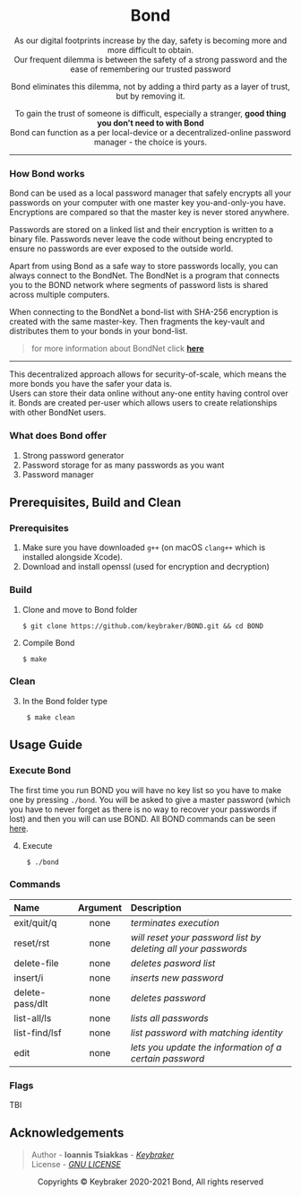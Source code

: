 <h1 align="center">Bond</h1>

<p align="center">
  As our digital footprints increase by the day, safety is becoming more and more difficult to obtain.<br>
  Our frequent dilemma is between the safety of a strong password and the ease of remembering our trusted password
</p>

<p align="center">
  Bond eliminates this dilemma, not by adding a third party as a layer of trust, but by removing it.
</p>

<p align="center">
  To gain the trust of someone is difficult, especially a stranger, <b>good thing you don't need to with Bond</b><br>
  Bond can function as a per local-device or a decentralized-online password manager - the choice is yours.<br>
</p>

---

### How Bond works
Bond can be used as a local password manager that safely encrypts all your passwords on your computer with one master key you-and-only-you have. Encryptions are compared so that the master key is never stored anywhere.

Passwords are stored on a linked list and their encryption is written to a binary file. Passwords never leave the code without being encrypted to ensure no passwords are ever exposed to the outside world.

Apart from using Bond as a safe way to store passwords locally, you can always connect to the BondNet. The BondNet is a program that connects you to the BOND network where segments of password lists is shared across multiple computers.

When connecting to the BondNet a bond-list with SHA-256 encryption is created with the same master-key. Then fragments the key-vault and distributes them to your bonds in your bond-list.
> for more information about BondNet click [**here**](https://github.com/keybraker/BONDnet)

---

This decentralized approach allows for security-of-scale, which means the more bonds 
you have the safer your data is.<br>
Users can store their data online without any-one entity having control over it. 
Bonds are created per-user which allows users to create 
relationships with other BondNet users.

### What does Bond offer
1. Strong password generator
2. Password storage for as many passwords as you want
3. Password manager

## Prerequisites, Build and Clean
  
### Prerequisites
1. Make sure you have downloaded `g++` (on macOS `clang++` which is installed alongside Xcode).
2. Download and install openssl (used for encryption and decryption)
  
### Build

1.  Clone and move to Bond folder

        $ git clone https://github.com/keybraker/BOND.git && cd BOND
        
2.  Compile Bond

        $ make
  
### Clean

3. In the Bond folder type

        $ make clean

## Usage Guide

### Execute Bond
The first time you run BOND you will have no key list so you have to make one by pressing ```./bond```. You will be asked to give a master password (which you have to never forget as there is no way to recover your passwords if lost) and then you will can use BOND. All BOND commands can be seen [here](#3-2).

4. Execute

        $ ./bond

### Commands

| Name            | Argument | Description                                                    |
| :-------------- | :------: | :------------------------------------------------------------- |
| exit/quit/q     |   none   | _terminates execution_                                         |
| reset/rst       |   none   | _will reset your password list by deleting all your passwords_ |
| delete-file     |   none   | _deletes pasword list_                                         |
| insert/i        |   none   | _inserts new password_                                         |
| delete-pass/dlt |   none   | _deletes password_                                             |
| list-all/ls     |   none   | _lists all passwords_                                          |
| list-find/lsf   |   none   | _list password with matching identity_                         |
| edit            |   none   | _lets you update the information of a certain password_        |

### Flags

TBI

## Acknowledgements

> Author - **Ioannis Tsiakkas** - _[Keybraker](https://github.com/keybraker)_<br>
> License - _[GNU LICENSE](http://www.gnu.org/philosophy/free-sw.html)_<br>

<p align="center">
  Copyrights © Keybraker 2020-2021 Bond, All rights reserved
</p>
